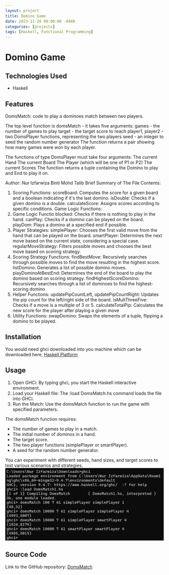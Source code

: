 ```yaml
---
layout: project
title: Domino Game 
date: 2023-11-20 08:00:00 -0400
categories: [projects]
tags: [Haskell, Functional Programming]
---
```


# Domino Game


## Technologies Used

- Haskell

## Features

DomsMatch: code to play a dominoes match between two players.

   The top level function is domsMatch - it takes five arguments:
       games - the number of games to play
       target - the target score to reach
       player1, player2 - two DomsPlayer functions, representing the two players
       seed - an integer to seed the random number generator
   The function returns a pair showing how many games were won by each player.

   The functions of type DomsPlayer must take four arguments:
       The current Hand
       The current Board
       The Player (which will be one of P1 or P2)
       The current Scores
   The function returns a tuple containing the Domino to play and End to play it on.

   Author: Nur Izfarwiza Binti Mohd Talib
   Brief Summary of The File Contents:
   1. Scoring Functions:
      scoreBoard: Computes the score for a given board and a boolean indicating if it's the last domino.
      isDouble: Checks if a given domino is a double.
      calculateScore: Assigns scores according to specific conditions.
      Game Logic Functions:
  2. Game Logic Functio
      blocked: Checks if there is nothing to play in the hand.
      canPlay: Checks if a domino can be played on the board.
      playDom: Plays a domino at a specified end if possible.
  3. Player Strategies:
      simplePlayer: Chooses the first valid move from the hand that can be played on the board.
      smartPlayer: Determines the next move based on the current state, considering a special case.
      regularMoveStrategy: Filters possible moves and chooses the best move based on scoring strategy.
  4. Scoring Strategy Functions:
      findBestMove: Recursively searches through possible moves to find the move resulting in the highest score.
      listDomino: Generates a list of possible domino moves.
      playDominoAtBestEnd: Determines the end of the board to play the domino based on scoring strategy.
      findHighestScoreDomino: Recursively searches through a list of dominoes to find the highest-scoring domino
  5. Helper Functions:
      updatePipCountLeft, updatePipCountRight: Updates the pip count for the left/right side of the board.
      isMultThreeFive: Checks if a move is a multiple of 3 or 5.
      calculateTotalPip: Calculates the new score for the player after playing a given move
  6. Utility Functions:
      swapDomino: Swaps the elements of a tuple, flipping a domino to be played.

## Installation

You would need ghci downloaded into you machine which can be downloaded here, [Haskell Platform](https://www.haskell.org/downloads/)

## Usage

1. Open GHCi: By typing ghci, you start the Haskell interactive environment.
2. Load your Haskell file: The :load DomsMatch.hs command loads the file into GHCi.
3. Run the Match: Use the domsMatch function to run the game with specified parameters.

The domsMatch function requires:

- The number of games to play in a match.
- The initial number of dominos in a hand.
- The target score.
- The two player functions (simplePlayer or smartPlayer).
- A seed for the random number generator.

You can experiment with different seeds, hand sizes, and target scores to test various scenarios and strategies.
![Game Example](https://raw.githubusercontent.com/efamelody/efamelody.github.io/main/_posts/example.png)


## Source Code

Link to the GitHub repository: [DomsMatch](https://github.com/efamelody/DomsMatch)

